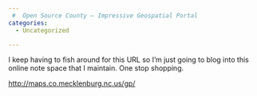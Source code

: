 ```yaml
---
 #  Open Source County – Impressive Geospatial Portal
categories:
  - Uncategorized

---
```

I keep having to fish around for this URL so I&#8217;m just going to blog into this online note space that I maintain. One stop shopping.

<a target="_blank" href="http://maps.co.mecklenburg.nc.us/gp/">http://maps.co.mecklenburg.nc.us/gp/</a>


